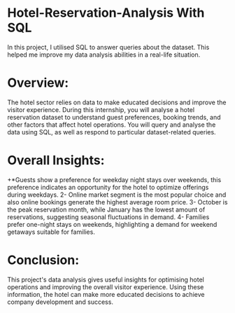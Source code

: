 # Hotel-Reservation-Analysis With SQL
In this project, I utilised SQL to answer queries about the dataset. This helped me improve my data analysis abilities in a real-life situation.

# Overview: 
The hotel sector relies on data to make educated decisions and improve the visitor experience. During this internship, you will analyse a hotel reservation dataset to understand guest preferences, booking trends, and other factors that affect hotel operations. You will query and analyse the data using SQL, as well as respond to particular dataset-related queries.

# Overall Insights:
+*Guests show a preference for weekday night stays over weekends, this preference indicates an opportunity for the hotel to optimize offerings during weekdays.
2- Online market segment is the most popular choice and also online bookings generate the highest average room price.
3- October is the peak reservation month, while January has the lowest amount of reservations, suggesting seasonal fluctuations in demand.
4- Families prefer one-night stays on weekends, highlighting a demand for weekend getaways suitable for families.

# Conclusion:
This project's data analysis gives useful insights for optimising hotel operations and improving the overall visitor experience. Using these information, the hotel can make more educated decisions to achieve company development and success.



